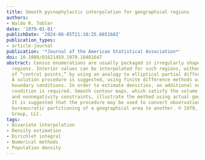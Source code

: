 ```yaml
---
title: Smooth pycnophylactic interpolation for geographical regions
authors:
- Waldo R. Tobler
date: '1979-01-01'
publishDate: '2024-06-05T21:10:25.665160Z'
publication_types:
- article-journal
publication: '*Journal of the American Statistical Association*'
doi: 10.1080/01621459.1979.10481647
abstract: Census enumerations are usually packaged in irregularly shaped geographical
  regions. Interior values can be interpolated for such regions, without specification
  of “control points,” by using an analogy to elliptical partial differential equations.
  A solution procedure is suggested, using finite difference methods with classical
  boundary conditions. In order to estimate densities, an additional nonnegativity
  condition is required. Smooth contour maps, which satisfy the volume preserving
  and nonnegativity constraints, illustrate the method using actual geographical data.
  It is suggested that the procedure may be used to convert observations from one
  bureaucratic partitioning of a geographical area to another. © 1979, Taylor & Francis
  Group, LLC.
tags:
- Bivariate interpolation
- Density estimation
- Dirichlet integral
- Numerical methods
- Population density
---
```

